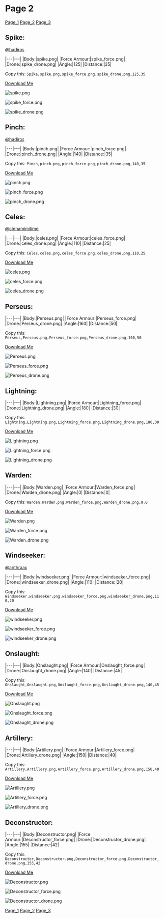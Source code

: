 # Page 2

[Page_1](./Page_1.md)
[Page_2](./Page_2.md)
[Page_3](./Page_3.md)

## **Spike**:
[@hadiros](https://discord.com/users/266028842395631629)


|---|---|
|Body:|spike.png|
|Force Armour:|spike_force.png|
|Drone:|spike_drone.png|
|Angle:|125|
|Distance:|35|

Copy this: `Spike,spike.png,spike_force.png,spike_drone.png,125,35`

[Download Me](../assets/zips/Spike.zip)


![spike.png](./../custom_skins/spike.png)

![spike_force.png](./../custom_skins/spike_force.png)


![spike_drone.png](./../custom_skins/spike_drone.png)



## **Pinch**:
[@hadiros](https://discord.com/users/266028842395631629)


|---|---|
|Body:|pinch.png|
|Force Armour:|pinch_force.png|
|Drone:|pinch_drone.png|
|Angle:|140|
|Distance:|35|

Copy this: `Pinch,pinch.png,pinch_force.png,pinch_drone.png,140,35`

[Download Me](../assets/zips/Pinch.zip)


![pinch.png](./../custom_skins/pinch.png)

![pinch_force.png](./../custom_skins/pinch_force.png)


![pinch_drone.png](./../custom_skins/pinch_drone.png)



## **Celes**:
[@cinnamimitime](https://discord.com/users/161502244284530688)


|---|---|
|Body:|celes.png|
|Force Armour:|celes_force.png|
|Drone:|celes_drone.png|
|Angle:|110|
|Distance:|25|

Copy this: `Celes,celes.png,celes_force.png,celes_drone.png,110,25`

[Download Me](../assets/zips/Celes.zip)


![celes.png](./../custom_skins/celes.png)

![celes_force.png](./../custom_skins/celes_force.png)


![celes_drone.png](./../custom_skins/celes_drone.png)



## **Perseus**:



|---|---|
|Body:|Perseus.png|
|Force Armour:|Perseus_force.png|
|Drone:|Perseus_drone.png|
|Angle:|160|
|Distance:|50|

Copy this: `Perseus,Perseus.png,Perseus_force.png,Perseus_drone.png,160,50`

[Download Me](../assets/zips/Perseus.zip)


![Perseus.png](./../custom_skins/Perseus.png)

![Perseus_force.png](./../custom_skins/Perseus_force.png)


![Perseus_drone.png](./../custom_skins/Perseus_drone.png)



## **Lightning**:



|---|---|
|Body:|Lightning.png|
|Force Armour:|Lightning_force.png|
|Drone:|Lightning_drone.png|
|Angle:|180|
|Distance:|30|

Copy this: `Lightning,Lightning.png,Lightning_force.png,Lightning_drone.png,180,30`

[Download Me](../assets/zips/Lightning.zip)


![Lightning.png](./../custom_skins/Lightning.png)

![Lightning_force.png](./../custom_skins/Lightning_force.png)


![Lightning_drone.png](./../custom_skins/Lightning_drone.png)



## **Warden**:



|---|---|
|Body:|Warden.png|
|Force Armour:|Warden_force.png|
|Drone:|Warden_drone.png|
|Angle:|0|
|Distance:|0|

Copy this: `Warden,Warden.png,Warden_force.png,Warden_drone.png,0,0`

[Download Me](../assets/zips/Warden.zip)


![Warden.png](./../custom_skins/Warden.png)

![Warden_force.png](./../custom_skins/Warden_force.png)


![Warden_drone.png](./../custom_skins/Warden_drone.png)



## **Windseeker**:
[@anthraax](https://discord.com/users/211671269882462218)


|---|---|
|Body:|windseeker.png|
|Force Armour:|windseeker_force.png|
|Drone:|windseeker_drone.png|
|Angle:|110|
|Distance:|20|

Copy this: `Windseeker,windseeker.png,windseeker_force.png,windseeker_drone.png,110,20`

[Download Me](../assets/zips/Windseeker.zip)


![windseeker.png](./../custom_skins/windseeker.png)

![windseeker_force.png](./../custom_skins/windseeker_force.png)


![windseeker_drone.png](./../custom_skins/windseeker_drone.png)



## **Onslaught**:



|---|---|
|Body:|Onslaught.png|
|Force Armour:|Onslaught_force.png|
|Drone:|Onslaught_drone.png|
|Angle:|140|
|Distance:|45|

Copy this: `Onslaught,Onslaught.png,Onslaught_force.png,Onslaught_drone.png,140,45`

[Download Me](../assets/zips/Onslaught.zip)


![Onslaught.png](./../custom_skins/Onslaught.png)

![Onslaught_force.png](./../custom_skins/Onslaught_force.png)


![Onslaught_drone.png](./../custom_skins/Onslaught_drone.png)



## **Artillery**:



|---|---|
|Body:|Artillery.png|
|Force Armour:|Artillery_force.png|
|Drone:|Artillery_drone.png|
|Angle:|150|
|Distance:|40|

Copy this: `Artillery,Artillery.png,Artillery_force.png,Artillery_drone.png,150,40`

[Download Me](../assets/zips/Artillery.zip)


![Artillery.png](./../custom_skins/Artillery.png)

![Artillery_force.png](./../custom_skins/Artillery_force.png)


![Artillery_drone.png](./../custom_skins/Artillery_drone.png)



## **Deconstructor**:



|---|---|
|Body:|Deconstructor.png|
|Force Armour:|Deconstructor_force.png|
|Drone:|Deconstructor_drone.png|
|Angle:|155|
|Distance:|42|

Copy this: `Deconstructor,Deconstructor.png,Deconstructor_force.png,Deconstructor_drone.png,155,42`

[Download Me](../assets/zips/Deconstructor.zip)


![Deconstructor.png](./../custom_skins/Deconstructor.png)

![Deconstructor_force.png](./../custom_skins/Deconstructor_force.png)


![Deconstructor_drone.png](./../custom_skins/Deconstructor_drone.png)


[Page_1](./Page_1.md)
[Page_2](./Page_2.md)
[Page_3](./Page_3.md)